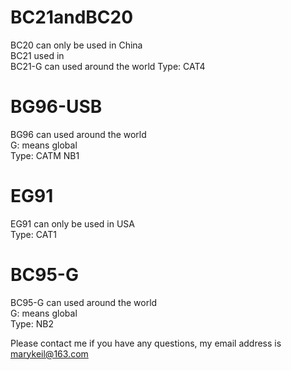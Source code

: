 # BC21andBC20
BC20 can only be used in China   
BC21 used in   
BC21-G can used around the world
Type: CAT4  

# BG96-USB
BG96 can used around the world  
G: means global  
Type: CATM NB1  

# EG91
EG91 can only be used in USA  
Type: CAT1  

# BC95-G
BC95-G can used around the world  
G: means global  
Type: NB2  

Please contact me if you have any questions, my email address is   marykeil@163.com  
